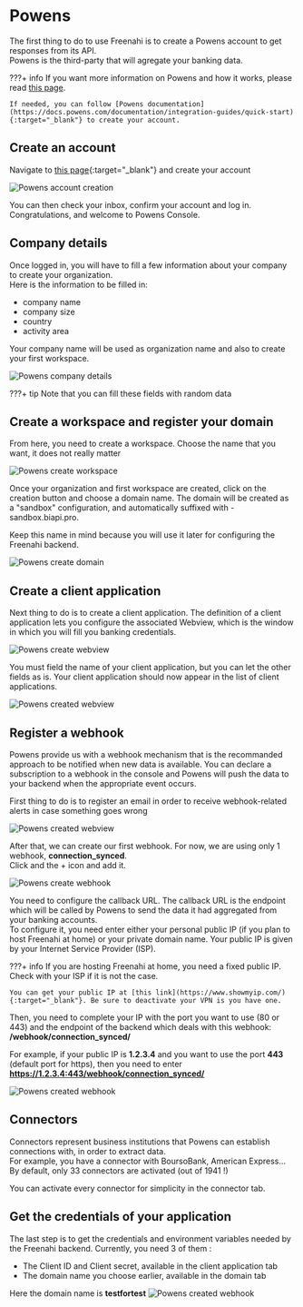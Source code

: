 # Powens

The first thing to do to use Freenahi is to create a Powens account to get responses from its API.  
Powens is the third-party that will agregate your banking data.

???+ info
    If you want more information on Powens and how it works, please read [this page](../whatIs/powens.md).

    If needed, you can follow [Powens documentation](https://docs.powens.com/documentation/integration-guides/quick-start){:target="_blank"} to create your account.

## Create an account
Navigate to [this page](https://console.powens.com/auth/register){:target="_blank"} and create your account

![Powens account creation](../../assets/images/powens/accountCreation.png)

You can then check your inbox, confirm your account and log in. Congratulations, and welcome to Powens Console.

## Company details
Once logged in, you will have to fill a few information about your company to create your organization.  
Here is the information to be filled in:

* company name
* company size
* country
* activity area

Your company name will be used as organization name and also to create your first workspace.

![Powens company details](../../assets/images/powens/addCompanyDetails.png)

???+ tip
    Note that you can fill these fields with random data

## Create a workspace and register your domain
From here, you need to create a workspace. Choose the name that you want, it does not really matter

![Powens create workspace](../../assets/images/powens/workspace.png)

Once your organization and first workspace are created, click on the creation button and choose a domain name.
The domain will be created as a "sandbox" configuration, and automatically suffixed with -sandbox.biapi.pro.  

Keep this name in mind because you will use it later for configuring the Freenahi backend.

![Powens create domain](../../assets/images/powens/createDomain.png)

## Create a client application
Next thing to do is to create a client application.
The definition of a client application lets you configure the associated Webview, which is the window in which you will fill you banking credentials.

![Powens create webview](../../assets/images/powens/createWebview.png)

You must field the name of your client application, but you can let the other fields as is.
Your client application should now appear in the list of client applications.

![Powens created webview](../../assets/images/powens/createdWebview.png)

## Register a webhook
Powens provide us with a webhook mechanism that is the recommanded approach to be notified when new data is available. You can declare a subscription to a webhook in the console and Powens will push the data to your backend when the appropriate event occurs.

First thing to do is to register an email in order to receive webhook-related alerts in case something goes wrong

![Powens created webview](../../assets/images/powens/emailNotifications.png)

After that, we can create our first webhook.
For now, we are using only 1 webhook, **connection_synced**.  
Click and the + icon and add it.

![Powens create webhook](../../assets/images/powens/createWebhook.png)

You need to configure the callback URL.
The callback URL is the endpoint which will be called by Powens to send the data it had aggregated from your banking accounts.  
To configure it, you need enter either your personal public IP (if you plan to host Freenahi at home) or your private domain name.
Your public IP is given by your Internet Service Provider (ISP).

???+ info
    If you are hosting Freenahi at home, you need a fixed public IP.  
    Check with your ISP if it is not the case.

    You can get your public IP at [this link](https://www.showmyip.com/){:target="_blank"}. Be sure to deactivate your VPN is you have one.

Then, you need to complete your IP with the port you want to use (80 or 443) and the endpoint of the backend which deals with this webhook: **/webhook/connection_synced/**

For example, if your public IP is **1.2.3.4** and you want to use the port **443** (default port for https), then you need to enter **https://1.2.3.4:443/webhook/connection_synced/**

![Powens created webhook](../../assets/images/powens/createdWebhook.png)

## Connectors
Connectors represent business institutions that Powens can establish connections with, in order to extract data.  
For example, you have a connector with BoursoBank, American Express...
By default, only 33 connectors are activated (out of 1941 !)

You can activate every connector for simplicity in the connector tab.

## Get the credentials of your application
The last step is to get the credentials and environment variables needed by the Freenahi backend.
Currently, you need 3 of them :

* The Client ID and Client secret, available in the client application tab
* The domain name you choose earlier, available in the domain tab

Here the domain name is **testfortest**
![Powens created webhook](../../assets/images/powens/domainName.png)

